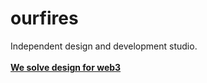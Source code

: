 # ourfires

Independent design and development studio.<br/><br/>
**[We solve design for web3](https://ourfires.co)**
<br/>
<br/>


